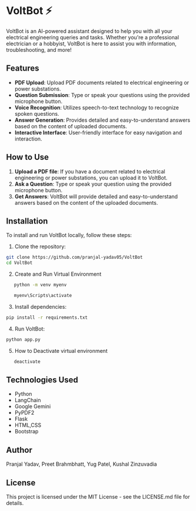 # VoltBot ⚡

VoltBot is an AI-powered assistant designed to help you with all your electrical engineering queries and tasks. Whether you're a professional electrician or a hobbyist, VoltBot is here to assist you with information, troubleshooting, and more!

## Features

- **PDF Upload**: Upload PDF documents related to electrical engineering or power substations.
- **Question Submission**: Type or speak your questions using the provided microphone button.
- **Voice Recognition**: Utilizes speech-to-text technology to recognize spoken questions.
- **Answer Generation**: Provides detailed and easy-to-understand answers based on the content of uploaded documents.
- **Interactive Interface**: User-friendly interface for easy navigation and interaction.

## How to Use

1. **Upload a PDF file**: If you have a document related to electrical engineering or power substations, you can upload it to VoltBot.
2. **Ask a Question**: Type or speak your question using the provided microphone button.
3. **Get Answers**: VoltBot will provide detailed and easy-to-understand answers based on the content of the uploaded documents.

## Installation

To install and run VoltBot locally, follow these steps:

1. Clone the repository:

```bash
git clone https://github.com/pranjal-yadav05/VoltBot
cd VoltBot
```
2. Create and Run Virtual Environment
```bash
   python -m venv myenv
```
```bash
   myenv\Scripts\activate
``` 
3. Install dependencies:
```bash
pip install -r requirements.txt
```
4. Run VoltBot:
```bash
python app.py
```
5. How to Deactivate virtual environment
```bash
   deactivate
```

## Technologies Used
- Python
- LangChain
- Google Gemini
- PyPDF2
- Flask
- HTML,CSS
- Bootstrap

## Author
Pranjal Yadav, 
Preet Brahmbhatt, 
Yug Patel, 
Kushal Zinzuvadia

## License
This project is licensed under the MIT License - see the LICENSE.md file for details.
